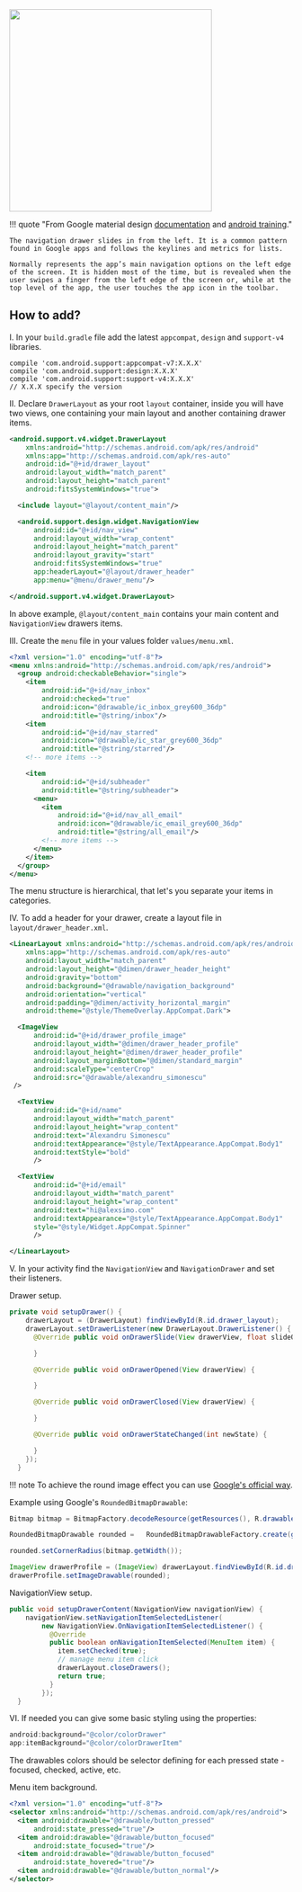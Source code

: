 <img src=/images/nav-drawer-clean.png width="360" />

!!! quote "From Google material design [documentation](https://material.io/guidelines/patterns/navigation-drawer.html) and [android training](http://developer.android.com/intl/es/training/implementing-navigation/nav-drawer.html)."

    The navigation drawer slides in from the left. It is a common pattern found in Google apps and follows the keylines and metrics for lists.

    Normally represents the app’s main navigation options on the left edge of the screen. It is hidden most of the time, but is revealed when the user swipes a finger from the left edge of the screen or, while at the top level of the app, the user touches the app icon in the toolbar.

## How to add?

I. In your `build.gradle` file add the latest `appcompat`, `design` and `support-v4` libraries.

```
compile 'com.android.support:appcompat-v7:X.X.X'
compile 'com.android.support:design:X.X.X'
compile 'com.android.support:support-v4:X.X.X'
// X.X.X specify the version
```

II. Declare `DrawerLayout` as your root `layout` container, inside you will have two views, one containing your main layout and another containing drawer items.
```xml
<android.support.v4.widget.DrawerLayout
    xmlns:android="http://schemas.android.com/apk/res/android"
    xmlns:app="http://schemas.android.com/apk/res-auto"
    android:id="@+id/drawer_layout"
    android:layout_width="match_parent"
    android:layout_height="match_parent"
    android:fitsSystemWindows="true">

  <include layout="@layout/content_main"/>

  <android.support.design.widget.NavigationView
      android:id="@+id/nav_view"
      android:layout_width="wrap_content"
      android:layout_height="match_parent"
      android:layout_gravity="start"
      android:fitsSystemWindows="true"
      app:headerLayout="@layout/drawer_header"
      app:menu="@menu/drawer_menu"/>

</android.support.v4.widget.DrawerLayout>
```
In above example, `@layout/content_main` contains your main content and `NavigationView` drawers items.

III. Create the `menu` file in your values folder `values/menu.xml`.
```xml
<?xml version="1.0" encoding="utf-8"?>
<menu xmlns:android="http://schemas.android.com/apk/res/android">
  <group android:checkableBehavior="single">
    <item
        android:id="@+id/nav_inbox"
        android:checked="true"
        android:icon="@drawable/ic_inbox_grey600_36dp"
        android:title="@string/inbox"/>
    <item
        android:id="@+id/nav_starred"
        android:icon="@drawable/ic_star_grey600_36dp"
        android:title="@string/starred"/>
    <!-- more items -->

    <item
        android:id="@+id/subheader"
        android:title="@string/subheader">
      <menu>
        <item
            android:id="@+id/nav_all_email"
            android:icon="@drawable/ic_email_grey600_36dp"
            android:title="@string/all_email"/>
        <!-- more items -->
      </menu>
    </item>
  </group>
</menu>
```
The menu structure is hierarchical, that let's you separate your items in categories.

IV. To add a header for your drawer, create a layout file in `layout/drawer_header.xml`.
```xml
<LinearLayout xmlns:android="http://schemas.android.com/apk/res/android"
    xmlns:app="http://schemas.android.com/apk/res-auto"
    android:layout_width="match_parent"
    android:layout_height="@dimen/drawer_header_height"
    android:gravity="bottom"
    android:background="@drawable/navigation_background"
    android:orientation="vertical"
    android:padding="@dimen/activity_horizontal_margin"
    android:theme="@style/ThemeOverlay.AppCompat.Dark">

  <ImageView
      android:id="@+id/drawer_profile_image"
      android:layout_width="@dimen/drawer_header_profile"
      android:layout_height="@dimen/drawer_header_profile"
      android:layout_marginBottom="@dimen/standard_margin"
      android:scaleType="centerCrop"
      android:src="@drawable/alexandru_simonescu"
 />

  <TextView
      android:id="@+id/name"
      android:layout_width="match_parent"
      android:layout_height="wrap_content"
      android:text="Alexandru Simonescu"
      android:textAppearance="@style/TextAppearance.AppCompat.Body1"
      android:textStyle="bold"
      />

  <TextView
      android:id="@+id/email"
      android:layout_width="match_parent"
      android:layout_height="wrap_content"
      android:text="hi@alexsimo.com"
      android:textAppearance="@style/TextAppearance.AppCompat.Body1"
      style="@style/Widget.AppCompat.Spinner"
      />

</LinearLayout>
```

V. In your activity find the `NavigationView` and `NavigationDrawer` and set their listeners.

Drawer setup.
```java
private void setupDrawer() {
    drawerLayout = (DrawerLayout) findViewById(R.id.drawer_layout);
    drawerLayout.setDrawerListener(new DrawerLayout.DrawerListener() {
      @Override public void onDrawerSlide(View drawerView, float slideOffset) {

      }

      @Override public void onDrawerOpened(View drawerView) {

      }

      @Override public void onDrawerClosed(View drawerView) {

      }

      @Override public void onDrawerStateChanged(int newState) {

      }
    });
  }
```

!!! note
    To achieve the round image effect you can use [Google's official way](http://developer.android.com/intl/es/reference/android/support/v4/graphics/drawable/RoundedBitmapDrawable.html).

Example using Google's `RoundedBitmapDrawable`:

```java
Bitmap bitmap = BitmapFactory.decodeResource(getResources(), R.drawable.avatar);

RoundedBitmapDrawable rounded =   RoundedBitmapDrawableFactory.create(getResources(), avatar);

rounded.setCornerRadius(bitmap.getWidth());

ImageView drawerProfile = (ImageView) drawerLayout.findViewById(R.id.drawer_profile_image);
drawerProfile.setImageDrawable(rounded);
```

NavigationView setup.

```java
public void setupDrawerContent(NavigationView navigationView) {
    navigationView.setNavigationItemSelectedListener(
        new NavigationView.OnNavigationItemSelectedListener() {
          @Override
          public boolean onNavigationItemSelected(MenuItem item) {
            item.setChecked(true);
            // manage menu item click
            drawerLayout.closeDrawers();
            return true;
          }
        });
  }
```

VI. If needed you can give some basic styling using the properties:
```java
android:background="@color/colorDrawer"
app:itemBackground="@color/colorDrawerItem"
```
The drawables colors should be selector defining for each pressed state - focused, checked, active, etc.

Menu item background.
```xml
<?xml version="1.0" encoding="utf-8"?>
<selector xmlns:android="http://schemas.android.com/apk/res/android">
  <item android:drawable="@drawable/button_pressed"
      android:state_pressed="true"/>
  <item android:drawable="@drawable/button_focused"
      android:state_focused="true"/>
  <item android:drawable="@drawable/button_focused"
      android:state_hovered="true"/>
  <item android:drawable="@drawable/button_normal"/>
</selector>
```
